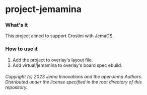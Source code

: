 # project-jemamina
### What's it
This project aimed to support Crostini with JemaOS.

### How to use it
1. Add the project to overlay's layout file.
2. Add virtual/jemamina to overlay's board spec ebuild.

###### Copyright (c) 2023 Jema Innovations and the openJema Authors. Distributed under the license specified in the root directory of this repository.